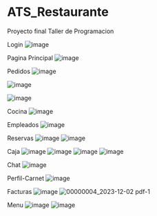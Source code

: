 # ATS_Restaurante
Proyecto final Taller de Programacion


Login
![image](https://github.com/Benji379/ATS_Restaurante/assets/108637204/61509242-2af4-49cf-9ffc-0141b528630e)

Pagina Principal
![image](https://github.com/Benji379/ATS_Restaurante/assets/108637204/ef129632-9adb-4bac-b30f-3709c96a7ce5)

Pedidos
![image](https://github.com/Benji379/ATS_Restaurante/assets/108637204/a37cfca9-3b6f-4d92-b9c4-bf865c600ea3)

![image](https://github.com/Benji379/ATS_Restaurante/assets/108637204/bcf06f6d-c0fe-4fa2-8c66-fc9ec70f25f0)

![image](https://github.com/Benji379/ATS_Restaurante/assets/108637204/c8b7b570-7e95-421c-9af7-560808e576bd)


Cocina
![image](https://github.com/Benji379/ATS_Restaurante/assets/108637204/902bddf6-b3da-4e18-b0ca-1df8d4b67b14)

Empleados
![image](https://github.com/Benji379/ATS_Restaurante/assets/108637204/3f87919e-d4b5-49fc-a11b-c0a8838b9c62)

Reservas
![image](https://github.com/Benji379/ATS_Restaurante/assets/108637204/d23e53ca-3a2a-4ece-af23-559c493f7a9f)
![image](https://github.com/Benji379/ATS_Restaurante/assets/108637204/4bd1ceec-967c-41fa-a794-a6497f8cbd50)

Caja
![image](https://github.com/Benji379/ATS_Restaurante/assets/108637204/6642a6a2-7b80-4b08-be3c-6bc2defa356f)
![image](https://github.com/Benji379/ATS_Restaurante/assets/108637204/ba109ab8-4b91-42a4-9db1-a32868e8d072)
![image](https://github.com/Benji379/ATS_Restaurante/assets/108637204/b0a946be-da85-42d3-9607-a301fa427c15)
![image](https://github.com/Benji379/ATS_Restaurante/assets/108637204/1b6ca21e-2294-477b-bcd6-b202c2821188)


Chat
![image](https://github.com/Benji379/ATS_Restaurante/assets/108637204/4fe437d3-8fbe-456d-8dc0-bd857b92e4fb)

Perfil-Carnet
![image](https://github.com/Benji379/ATS_Restaurante/assets/108637204/eee9c62c-a56c-49e3-a2a1-53cf2dc6c643)

Facturas
![image](https://github.com/Benji379/ATS_Restaurante/assets/108637204/c7d869d3-ffc9-4295-8860-2d25b976497f)
![00000004_2023-12-02 pdf-1](https://github.com/Benji379/ATS_Restaurante/assets/108637204/551605bc-a68c-496f-9052-7340ec1757bb)

Menu
![image](https://github.com/Benji379/ATS_Restaurante/assets/108637204/ec6bb666-bb8d-48e1-ab09-2cbea4281150)
![image](https://github.com/Benji379/ATS_Restaurante/assets/108637204/6ed4656b-850a-479d-80cd-f648ea97d60c)




